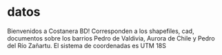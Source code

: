# datos
Bienvenidos a Costanera BD!
Corresponden a los shapefiles, cad, documentos sobre los barrios Pedro de Valdivia, Aurora de Chile y Pedro del Río Zañartu. El sistema de coordenadas es UTM 18S
